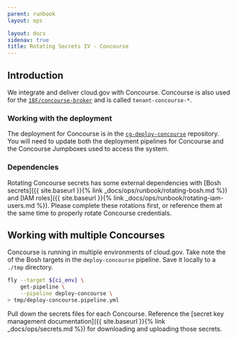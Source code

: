 ```yaml
---
parent: runbook
layout: ops

layout: docs
sidenav: true
title: Rotating Secrets IV - Concourse
---
```


## Introduction

We integrate and deliver cloud.gov with Concourse. Concourse is also
used for the [`18F/concourse-broker`](https://github.com/18F/concourse-broker)
and is called `tenant-concourse-*`.

### Working with the deployment

The deployment for Concourse is in the
[`cg-deploy-concourse`](https://github.com/18F/cg-deploy-concourse) repository.
You will need to update both the deployment pipelines for Concourse and the
Concourse Jumpboxes used to access the system.

### Dependencies

Rotating Concourse secrets has some external dependencies with [Bosh
secrets]({{ site.baseurl }}{% link _docs/ops/runbook/rotating-bosh.md %}) and [IAM
roles]({{ site.baseurl }}{% link _docs/ops/runbook/rotating-iam-users.md %}). Please complete
these rotations first, or reference them at the same time to properly rotate
Concourse credentials.

## Working with multiple Concourses

Concourse is running in multiple environments of cloud.gov. Take note the of the
Bosh targets in the `deploy-concourse` pipeline. Save it locally to a `./tmp`
directory.

```sh
fly --target ${ci_env} \
    get-pipeline \
    --pipeline deploy-concourse \
> tmp/deploy-concourse.pipeline.yml
```

Pull down the secrets files for each Concourse. Reference the [secret key
management documentation]({{ site.baseurl }}{% link _docs/ops/secrets.md %}) for downloading
and uploading those secrets.
